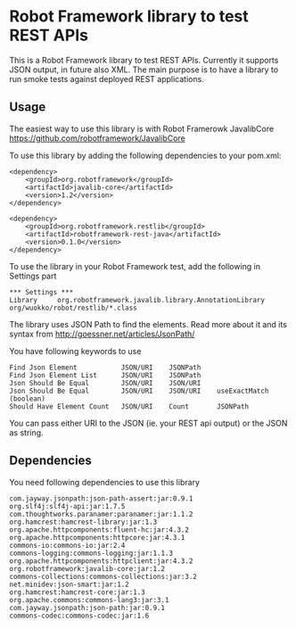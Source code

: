 Robot Framework library to test REST APIs
=========================================

This is a Robot Framework library to test REST APIs. Currently it
supports JSON output, in future also XML. The main purpose is to
have a library to run smoke tests against deployed REST applications.

Usage
-----

The easiest way to use this library is with Robot Framerowk JavalibCore
https://github.com/robotframework/JavalibCore

To use this library by adding the following dependencies to 
your pom.xml:

    <dependency>
		<groupId>org.robotframework</groupId>
		<artifactId>javalib-core</artifactId>
		<version>1.2</version>
	</dependency>
	
	<dependency>
		<groupId>org.robotframework.restlib</groupId>
		<artifactId>robotframework-rest-java</artifactId>
		<version>0.1.0</version>
	</dependency>

To use the library in your Robot Framework test, add the following in Settings part

	*** Settings ***
	Library	 	org.robotframework.javalib.library.AnnotationLibrary	 org/wuokko/robot/restlib/*.class

The library uses JSON Path to find the elements. Read more about it and its syntax from
http://goessner.net/articles/JsonPath/

You have following keywords to use

	Find Json Element			JSON/URI	JSONPath
	Find Json Element List		JSON/URI	JSONPath
	Json Should Be Equal		JSON/URI	JSON/URI
	Json Should Be Equal		JSON/URI	JSON/URI	useExactMatch (boolean)
	Should Have Element Count	JSON/URI	Count		JSONPath

You can pass either URI to the JSON (ie. your REST api output) or the JSON as string.

Dependencies
------------

You need following dependencies to use this library

	com.jayway.jsonpath:json-path-assert:jar:0.9.1
	org.slf4j:slf4j-api:jar:1.7.5
	com.thoughtworks.paranamer:paranamer:jar:1.1.2
	org.hamcrest:hamcrest-library:jar:1.3
	org.apache.httpcomponents:fluent-hc:jar:4.3.2
	org.apache.httpcomponents:httpcore:jar:4.3.1
	commons-io:commons-io:jar:2.4
	commons-logging:commons-logging:jar:1.1.3
	org.apache.httpcomponents:httpclient:jar:4.3.2
	org.robotframework:javalib-core:jar:1.2
	commons-collections:commons-collections:jar:3.2
	net.minidev:json-smart:jar:1.2
	org.hamcrest:hamcrest-core:jar:1.3
	org.apache.commons:commons-lang3:jar:3.1
	com.jayway.jsonpath:json-path:jar:0.9.1
	commons-codec:commons-codec:jar:1.6
